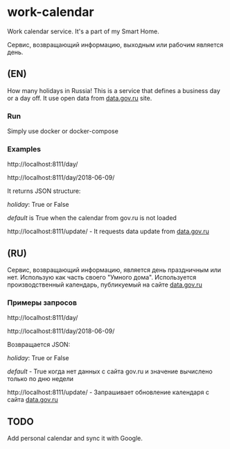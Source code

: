 # work-calendar
Work calendar service. It's a part of my Smart Home.

Сервис, возвращающий информацию, выходным или рабочим является день.

## (EN)
How many holidays in Russia!
This is a service that defines a business day or a day off. It use open data from [data.gov.ru](http://data.gov.ru/) site.

### Run
Simply use docker or docker-compose

### Examples

http://localhost:8111/day/

http://localhost:8111/day/2018-06-09/

It returns JSON structure:

*holiday*: True or False

*default* is True when the calendar from gov.ru is not loaded

http://localhost:8111/update/ - It requests data update from [data.gov.ru](http://data.gov.ru/)

## (RU)
Сервис, возвращающий информацию, является день праздничным или нет. Использую как часть своего "Умного дома".
Используется производственный календарь, публикуемый на сайте [data.gov.ru](http://data.gov.ru/)

### Примеры запросов

http://localhost:8111/day/

http://localhost:8111/day/2018-06-09/

Возвращается JSON:

*holiday*: True or False 

*default* - True когда нет данных с сайта gov.ru и значение вычислено только по дню недели

http://localhost:8111/update/ - Запрашивает обновление календаря с сайта [data.gov.ru](http://data.gov.ru/)

## TODO

Add personal calendar and sync it with Google.
